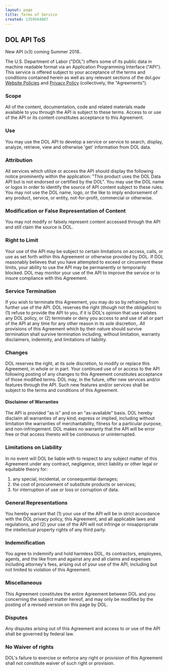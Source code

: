 ```yaml
---
layout: page
title: Terms of Service
created: 1359564807
---
```


<h2>DOL API ToS</h2>
<div class= "alert-box small-text-centre">
                     New API (v3) coming Summer 2018..
                </div>
<p>The U.S. Department of Labor ("DOL") offers some of its public data in machine readable format via an Application Programming Interface ("API"). This service is offered subject to your acceptance of the terms and conditions contained herein as well as any relevant sections of the dol.gov <a href="http://www.dol.gov/dol/disclaim.htm">Website Policies</a>  and <a href="http://www.dol.gov/dol/privacynotice.htm">Privacy Policy</a> (collectively, the "Agreements"). </p>

<h3>Scope</h3>
<p>All of the content, documentation, code and related materials made available to you through the API is subject to these terms. Access to or use of the API or its content constitutes acceptance to this Agreement.</p>

<h3>Use</h3>
<p>You may use the DOL API to develop a service or service to search, display, analyze, retrieve, view and otherwise 'get' information from DOL data.</p>

<h3>Attribution</h3>
<p>All services which utilize or access the API should display the following notice prominently within the application: "This product uses the DOL Data API but is not endorsed or certified by the DOL". You may use the DOL name or logos in order to identify the source of API content subject to these rules. You may not use the DOL name, logo, or the like to imply endorsement of any product, service, or entity, not-for-profit, commercial or otherwise.</p>

<h3>Modification or False Representation of Content</h3>
<p>You may not modify or falsely represent content accessed through the API and still claim the source is DOL.</p>

<h3>Right to Limit</h3>
<p>Your use of the API may be subject to certain limitations on access, calls, or use as set forth within this Agreement or otherwise provided by DOL. If DOL reasonably believes that you have attempted to exceed or circumvent these limits, your ability to use the API may be permanently or temporarily blocked. DOL may monitor your use of the API to improve the service or to insure compliance with this Agreement.</p>

<h3>Service Termination</h3>
<p>If you wish to terminate this Agreement, you may do so by refraining from further use of the API. DOL reserves the right (though not the obligation) to (1) refuse to provide the API to you, if it is DOL's opinion that use violates any DOL policy, or (2) terminate or deny you access to and use of all or part of the API at any time for any other reason in its sole discretion,. All provisions of this Agreement which by their nature should survive termination shall survive termination including, without limitation, warranty disclaimers, indemnity, and limitations of liability.</p>

<h3>Changes</h3>
<p>DOL reserves the right, at its sole discretion, to modify or replace this Agreement, in whole or in part. Your continued use of or access to the API following posting of any changes to this Agreement constitutes acceptance of those modified terms. DOL may, in the future, offer new services and/or features through the API. Such new features and/or services shall be subject to the terms and conditions of this Agreement.</p>

<h4>Disclaimer of Warranties</h4>
<p>The API is provided "as is" and on an "as-available" basis. DOL hereby disclaim all warranties of any kind, express or implied, including without limitation the warranties of merchantability, fitness for a particular purpose, and non-infringement. DOL makes no warranty that the API will be error free or that access thereto will be continuous or uninterrupted.</p>

<h3>Limitations on Liability</h3>
<p>In no event will DOL be liable with to respect to any subject matter of this Agreement under any contract, negligence, strict liability or other legal or equitable theory for: <ol>
	<li>any special, incidental, or consequential damages;</li>
    <li>the cost of procurement of substitute products or services;</li>
    <li>for interruption of use or loss or corruption of data.</li>
</ol>


<h3>General Representations</h3>
<p>You hereby warrant that (1) your use of the API will be in strict accordance with the DOL privacy policy, this Agreement, and all applicable laws and regulations, and (2) your use of the API will not infringe or misappropriate the intellectual property rights of any third party.</p>

<h3>Indemnification</h3>
<p>You agree to indemnify and hold harmless DOL, its contractors, employees, agents, and the like from and against any and all claims and expenses including attorney's fees, arising out of your use of the API, including but not limited to violation of this Agreement.</p>

<h3>Miscellaneous</h3>
<p>This Agreement constitutes the entire Agreement between DOL and you concerning the subject matter hereof, and may only be modified by the posting of a revised version on this page by DOL.</p>

<h3>Disputes</h3>
<p>Any disputes arising out of this Agreement and access to or use of the API shall be governed by federal law.</p>

<h3>No Waiver of rights</h3>
<p>DOL's failure to exercise or enforce any right or provision of this Agreement shall not constitute waiver of such right or provision.</p>
  
